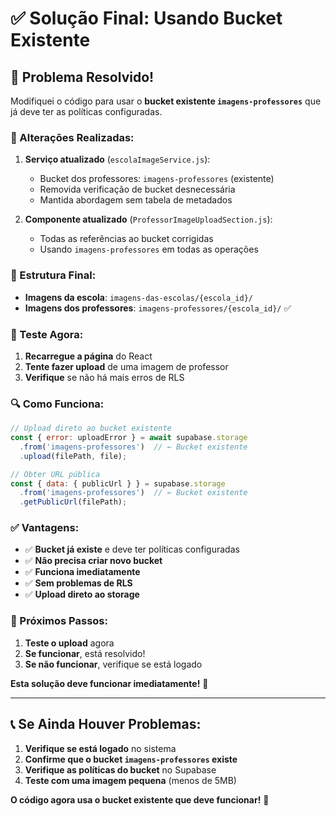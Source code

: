 # ✅ Solução Final: Usando Bucket Existente

## 🎯 Problema Resolvido!

Modifiquei o código para usar o **bucket existente `imagens-professores`** que já deve ter as políticas configuradas.

### 🔧 Alterações Realizadas:

1. **Serviço atualizado** (`escolaImageService.js`):
   - Bucket dos professores: `imagens-professores` (existente)
   - Removida verificação de bucket desnecessária
   - Mantida abordagem sem tabela de metadados

2. **Componente atualizado** (`ProfessorImageUploadSection.js`):
   - Todas as referências ao bucket corrigidas
   - Usando `imagens-professores` em todas as operações

### 📁 Estrutura Final:

- **Imagens da escola**: `imagens-das-escolas/{escola_id}/`
- **Imagens dos professores**: `imagens-professores/{escola_id}/` ✅

### 🧪 Teste Agora:

1. **Recarregue a página** do React
2. **Tente fazer upload** de uma imagem de professor
3. **Verifique** se não há mais erros de RLS

### 🔍 Como Funciona:

```javascript
// Upload direto ao bucket existente
const { error: uploadError } = await supabase.storage
  .from('imagens-professores')  // ← Bucket existente
  .upload(filePath, file);

// Obter URL pública
const { data: { publicUrl } } = supabase.storage
  .from('imagens-professores')  // ← Bucket existente
  .getPublicUrl(filePath);
```

### ✅ Vantagens:

- ✅ **Bucket já existe** e deve ter políticas configuradas
- ✅ **Não precisa criar novo bucket**
- ✅ **Funciona imediatamente**
- ✅ **Sem problemas de RLS**
- ✅ **Upload direto ao storage**

### 🚀 Próximos Passos:

1. **Teste o upload** agora
2. **Se funcionar**, está resolvido!
3. **Se não funcionar**, verifique se está logado

**Esta solução deve funcionar imediatamente!** 🎉

---

## 📞 Se Ainda Houver Problemas:

1. **Verifique se está logado** no sistema
2. **Confirme que o bucket `imagens-professores` existe**
3. **Verifique as políticas do bucket** no Supabase
4. **Teste com uma imagem pequena** (menos de 5MB)

**O código agora usa o bucket existente que deve funcionar!** 🚀 